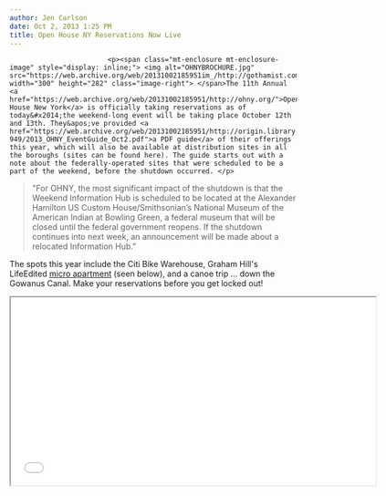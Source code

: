 ```yaml
---
author: Jen Carlson
date: Oct 2, 2013 1:25 PM
title: Open House NY Reservations Now Live
---
```



                            
                            
                            
                            <p><span class="mt-enclosure mt-enclosure-image" style="display: inline;"> <img alt="OHNYBROCHURE.jpg" src="https://web.archive.org/web/20131002185951im_/http://gothamist.com/attachments/arts_jen/OHNYBROCHURE.jpg" width="300" height="282" class="image-right"> </span>The 11th Annual <a href="https://web.archive.org/web/20131002185951/http://ohny.org/">Open House New York</a> is officially taking reservations as of today&#x2014;the weekend-long event will be taking place October 12th and 13th. They&apos;ve provided <a href="https://web.archive.org/web/20131002185951/http://origin.library.constantcontact.com/download/get/file/1101367149143-949/2013_OHNY_EventGuide_Oct2.pdf">a PDF guide</a> of their offerings this year, which will also be available at distribution sites in all the boroughs (sites can be found here). The guide starts out with a note about the federally-operated sites that were scheduled to be a part of the weekend, before the shutdown occurred. </p>

<blockquote>&quot;For OHNY, the most significant  impact of the shutdown is that the Weekend Information Hub is scheduled to be located at the Alexander Hamilton US Custom House/Smithsonian&#x2019;s National  Museum of the American Indian at Bowling Green, a federal museum  that will be closed until the federal government reopens. If the shutdown continues into next week, an announcement will be made about  a relocated Information Hub.&quot;</blockquote>

<p>The spots this year include the Citi Bike Warehouse, Graham Hill&apos;s LifeEdited <a href="https://web.archive.org/web/20131002185951/http://www.treehugger.com/interior-design/touring-graham-hills-lifeedited-apartment.html">micro apartment</a> (seen below), and a canoe trip ... down the Gowanus Canal. Make your reservations before you get locked out!</p>

<p><iframe src="//web.archive.org/web/20131002185951if_/http://player.vimeo.com/video/55389782" width="640" height="330" webkitallowfullscreen="" mozallowfullscreen="" allowfullscreen></iframe></p>
                            
                            
                            